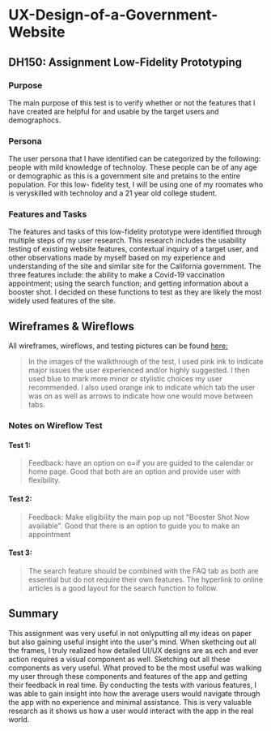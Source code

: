 # UX-Design-of-a-Government-Website
## DH150: Assignment Low-Fidelity Prototyping 
### Purpose
The main purpose of this test is to verify whether or not the features that I have created are helpful for and usable by the target users and demographocs.
### Persona
The user persona that I have identified can be categorized by the following: people with mild knowledge of technoloy. These people can be of any age or demographic as this is a government site and pretains to the entire population. For this low- fidelity test, I will be using one of my roomates who is veryskilled with technoloy and a 21 year old college student. 
### Features and Tasks
The features and tasks of this low-fidelity prototype were identified through multiple steps of my user research. This research includes the usability testing of existing website features, contextual inquiry of a target user, and other observations made by myself  based on my experience and understanding of the site and similar site for the California government. The three features include: the ability to make a Covid-19 vaccination appointment; using the search function; and getting information about a booster shot. I decided on these functions to test as they are likely the most widely used features of the site.
## Wireframes & Wireflows
All wireframes, wireflows, and testing pictures can be found [here:](https://docs.google.com/presentation/d/1btnLiGE_RqBMnWqMoa-oj2V3DMgZG4EXMgElf6MkiMA/edit#slide=id.p)
> In the images of the walkthrough of the test, I used pink ink to indicate major issues the user experienced and/or highly suggested. I then used blue to mark more minor or stylistic choices my user recommended. I also used orange ink to indicate which tab the user was on as well as arrows to indicate how one would move between tabs. 
### Notes on Wireflow Test
#### Test 1:
> Feedback: have an option on o=if you are guided to the calendar or home page. Good that both are an option and provide user with flexibility.
#### Test 2:
> Feedback: Make eligibility the main pop up not "Booster Shot Now available". Good that there is an option to guide you to make an appointment
#### Test 3:
> The search feature should be combined with the FAQ tab as both are essential but do not require their own features. The hyperlink to online articles is a good layout for the search function to follow.
## Summary
This assignment was very useful in not onlyputting all my ideas on paper but also gaining useful insight into the user's mind. When skethcing out all the frames, I truly realized how detailed UI/UX designs are as ech and ever action requires a visual component as well. Sketching out all these components as very useful. What proved to be the most useful was walking my user through these components and features of the app and getting their feedback in real time. By conducting the tests with various features, I was able to gain insight into how the average users would navigate through the app with no experience and minimal assistance. This is very valuable research as it shows us how a user would interact with the app in the real world.
